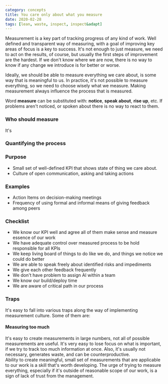```yaml
---
category: concepts
title: You care only about what you measure
date: 2020-02-28
tags: [lean, waste, inspect, inspect&adapt]
---
```


Measurement is a key part of tracking progress of any kind of work. Well defined and transparent way of measuring, with a goal of improving key areas of focus is a key to success. It's not enough to just measure, we need to act on the results, of course, but usually the first steps of improvement are the hardest. If we don't know where we are now, there is no way to know if any change we introduce is for better or worse.

Ideally, we should be able to measure everything we care about, is some way that is meaningful to us. In practice, it's not possible to measure everything, so we need to choose wisely what we measure. Making measurement always influence the process that is measured.

Word **measure** can be substituted with: **notice**, **speak about**, **rise up**, etc.
If problems aren't noticed, or spoken about there is no way to react to them.

### Who should measure

It's

### Quantifying the process

### Purpose

* Small set of well-defined KPI that shows state of thing we care about.
* Culture of open communication, asking and taking actions

### Examples

* Action Items on decision-making meetings
* Frequency of using formal and informal means of giving feedback among peers

### Checklist

* We know our KPI well and agree all of them make sense and measure essence of our work
* We have adequate control over measured process to be hold responsible for all KPIs
* We keep living board of things to do like we do, and things we notice we could do better
* We are able to speak freely about identified risks and impediments
* We give each other feedback frequently
* We don't have problem to assign AI within a team
* We know our build/deploy time
* We are aware of critical path in our process

### Traps

It's easy to fall into various traps along the way of implementing measurement culture. Some of them are:

#### Measuring too much

It's easy to create measurements in large numbers, not all of possible measurements are useful. It's very easy to lose focus on what is important, if we try to track too much information at once. Also, it's usually not necessary, generates waste, and can be counterproductive.  
Ability to create meaningful, small set of measurements that are applicable to our work is a skill that's worth developing. The urge of trying to measure everything, especially if it's outside of reasonable scope of our work, is a sign of lack of trust from the management.